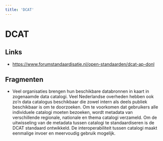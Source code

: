 ```yaml
---
title: 'DCAT'
---
```


# DCAT

## Links
- https://www.forumstandaardisatie.nl/open-standaarden/dcat-ap-donl

## Fragmenten
- Veel organisaties brengen hun beschikbare databronnen in kaart in zogenaamde data catalogi. Veel Nederlandse overheden hebben ook zo’n data catalogus beschikbaar die zowel intern als deels publiek beschikbaar is om te doorzoeken. Om te voorkomen dat gebruikers alle individuele catalogi moeten bezoeken, wordt metadata van verschillende regionale, nationale en thema catalogi verzameld. Om de uitwisseling van de metadata tussen catalogi te standaardiseren is de DCAT standaard ontwikkeld. De interoperabiliteit tussen catalogi maakt eenmalige invoer en meervoudig gebruik mogelijk.
